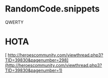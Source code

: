 # RandomCode.snippets
QWERTY


# HOTA
[
http://heroescommunity.com/viewthread.php3?TID=39830&pagenumber=298](http://heroescommunity.com/viewthread.php3?TID=39830&pagenumber=1)

